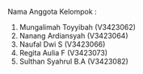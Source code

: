 Nama Anggota Kelompok :
1. Mungalimah Toyyibah (V3423062)
2. Nanang Ardiansyah (V3423064)
3. Naufal Dwi S (V3423066)
4. Regita Aulia F (V3423073)
5. Sulthan Syahrul B.A (V3423082)
